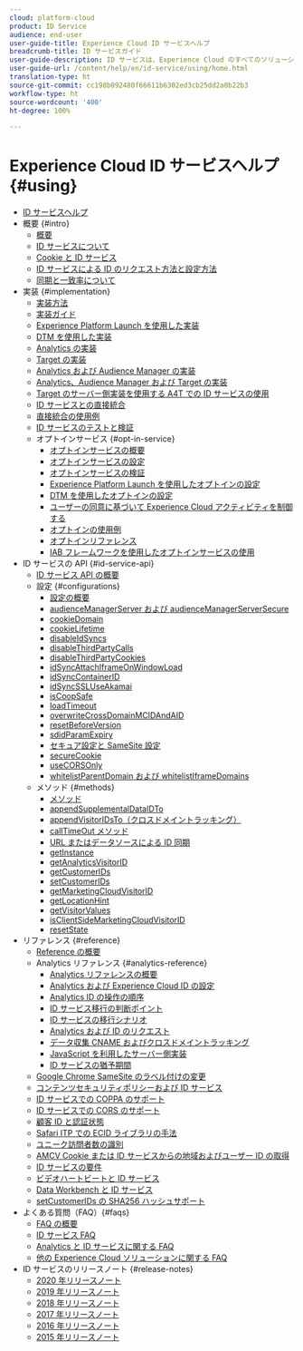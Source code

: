 ```yaml
---
cloud: platform-cloud
product: ID Service
audience: end-user
user-guide-title: Experience Cloud ID サービスヘルプ
breadcrumb-title: ID サービスガイド
user-guide-description: ID サービスは、Experience Cloud のすべてのソリューションで訪問者を識別する永続的な汎用 ID を提供します。このサービスを、Analytics、Audience Manager、Target などのサービスや、その他の Experience Cloud のソリューションまたは機能の ID 生成コードの代わりに使用できます。
user-guide-url: /content/help/en/id-service/using/home.html
translation-type: ht
source-git-commit: cc198b092480f66611b6302ed3cb25dd2a0b22b3
workflow-type: ht
source-wordcount: '400'
ht-degree: 100%

---
```



# Experience Cloud ID サービスヘルプ {#using}

+ [ID サービスヘルプ](home.md)
+ 概要 {#intro}
   + [概要](introduction/overview.md)
   + [ID サービスについて](introduction/about-id-service.md)
   + [Cookie と ID サービス](introduction/cookies.md)
   + [ ID サービスによる ID のリクエスト方法と設定方法](introduction/id-request.md)
   + [同期と一致率について](introduction/match-rates.md)
+ 実装 {#implementation}
   + [実装方法](implementation-guides/implementation-methods.md)
   + [実装ガイド](implementation-guides/implementation-guides.md)
   + [Experience Platform Launch を使用した実装](implementation-guides/ecid-implement-with-launch.md)
   + [DTM を使用した実装](implementation-guides/standard.md)
   + [Analytics の実装](implementation-guides/setup-analytics.md)
   + [Target の実装](implementation-guides/setup-target.md)
   + [Analytics および Audience Manager の実装](implementation-guides/setup-aam-analytics.md)
   + [Analytics、Audience Manager および Target の実装](implementation-guides/setup-aam-analytics-target.md)
   + [Target のサーバー側実装を使用する A4T での ID サービスの使用](implementation-guides/ecid-a4t-target.md)
   + [ID サービスとの直接統合](implementation-guides/direct-integration.md)
   + [直接統合の使用例](implementation-guides/direct-integration-examples.md)
   + [ ID サービスのテストと検証](implementation-guides/test-verify.md)
   + オプトインサービス {#opt-in-service}
      + [オプトインサービスの概要](implementation-guides/opt-in-service/optin-overview.md)
      + [オプトインサービスの設定](implementation-guides/opt-in-service/getting-started.md)
      + [オプトインサービスの検証](implementation-guides/opt-in-service/testing-optin-and-iab-plugin.md)
      + [Experience Platform Launch を使用したオプトインの設定](implementation-guides/opt-in-service/launch.md)
      + [DTM を使用したオプトインの設定](implementation-guides/opt-in-service/optin-dtm.md)
      + [ユーザーの同意に基づいて Experience Cloud アクティビティを制御する](implementation-guides/opt-in-service/use-opt-in-to-control-experience-cloud-activities-based-on-user-consent.md)
      + [オプトインの使用例](implementation-guides/opt-in-service/use-cases.md)
      + [オプトインリファレンス](implementation-guides/opt-in-service/api.md)
      + [IAB フレームワークを使用したオプトインサービスの使用](implementation-guides/opt-in-service/iab.md)
+ ID サービスの API {#id-service-api}
   + [ID サービス API の概要](library/library.md)
   + 設定 {#configurations}
      + [設定の概要](library/function-vars/function-vars.md)
      + [audienceManagerServer および audienceManagerServerSecure](library/function-vars/subdomain-config.md)
      + [cookieDomain](library/function-vars/cookiedomain.md)
      + [cookieLifetime](library/function-vars/cookielifetime.md)
      + [disableIdSyncs](library/function-vars/disableidsync.md)
      + [disableThirdPartyCalls](library/function-vars/disablethirdpartycalls.md)
      + [disableThirdPartyCookies](library/function-vars/disable-cookies.md)
      + [idSyncAttachIframeOnWindowLoad](library/function-vars/idsyncattachiframeonwindowload.md)
      + [idSyncContainerID](library/function-vars/idsyncontainerid.md)
      + [idSyncSSLUseAkamai](library/function-vars/idsyncssluseakamai.md)
      + [isCoopSafe](library/function-vars/coopsafe.md)
      + [loadTimeout](library/function-vars/loadtimeout.md)
      + [overwriteCrossDomainMCIDAndAID](library/function-vars/overwrite-visitor-id.md)
      + [resetBeforeVersion](library/function-vars/resetbeforeversion.md)
      + [sdidParamExpiry](library/function-vars/sdidparamexpiry.md)
      + [セキュア設定と SameSite 設定](library/function-vars/secure-samesite-config.md)
      + [secureCookie](library/function-vars/securecookie.md)
      + [useCORSOnly](library/function-vars/use-cors-only.md)
      + [whitelistParentDomain および whitelistIframeDomains](library/function-vars/whitelistdomain.md)
   + メソッド {#methods}
      + [メソッド](library/get-set/get-set.md)
      + [appendSupplementalDataIDTo](library/get-set/appendsupplementaldataidto.md)
      + [appendVisitorIDsTo（クロスドメイントラッキング）](library/get-set/appendvisitorid.md)
      + [callTimeOut メソッド](library/get-set/timeout-functions.md)
      + [URL またはデータソースによる ID 同期](library/get-set/idsync.md)
      + [getInstance](library/get-set/getinstance.md)
      + [getAnalyticsVisitorID](library/get-set/getanalyticsvisitorid.md)
      + [getCustomerIDs](library/get-set/getcustomerids.md)
      + [setCustomerIDs](library/get-set/setcustomerids.md)
      + [getMarketingCloudVisitorID](library/get-set/getmcvid.md)
      + [getLocationHint](library/get-set/getlocationhint.md)
      + [getVisitorValues](library/get-set/getvisitorvalues.md)
      + [isClientSideMarketingCloudVisitorID](library/get-set/client-side-id.md)
      + [resetState](library/get-set/resetstate.md)
+ リファレンス {#reference}
   + [Reference の概要](reference/reference.md)
   + Analytics リファレンス {#analytics-reference}
      + [Analytics リファレンスの概要](reference/analytics-reference/analytics-reference.md)
      + [Analytics および Experience Cloud ID の設定](reference/analytics-reference/analytics-ids.md)
      + [Analytics ID の操作の順序](reference/analytics-reference/analytics-order-of-operations.md)
      + [ID サービス移行の判断ポイント](reference/analytics-reference/migration-decisions.md)
      + [ID サービスの移行シナリオ](reference/analytics-reference/migration-scenarios.md)
      + [Analytics および ID のリクエスト](reference/analytics-reference/legacy-analytics.md)
      + [データ収集 CNAME およびクロスドメイントラッキング](reference/analytics-reference/cname.md)
      + [JavaScript を利用したサーバー側実装](reference/analytics-reference/server-side.md)
      + [ID サービスの猶予期間](reference/analytics-reference/grace-period.md)
   + [Google Chrome SameSite のラベル付けの変更](reference/chrome-samesite-labelling.md)
   + [コンテンツセキュリティポリシーおよび ID サービス](reference/csp.md)
   + [ID サービスでの COPPA のサポート](reference/coppa.md)
   + [ID サービスでの CORS のサポート](reference/cors.md)
   + [顧客 ID と認証状態](reference/authenticated-state.md)
   + [Safari ITP での ECID ライブラリの手法](reference/ecid-library-methods.md)
   + [ユニーク訪問者数の識別](reference/unique-vis-method.md)
   + [AMCV Cookie または ID サービスからの地域およびユーザー ID の取得](reference/regions.md)
   + [ID サービスの要件](reference/requirements.md)
   + [ビデオハートビートと ID サービス](reference/heartbeat.md)
   + [Data Workbench と ID サービス](reference/dwb.md)
   + [setCustomerIDs の SHA256 ハッシュサポート](reference/hashing-support.md)
+ よくある質問（FAQ）{#faqs}
   + [FAQ の概要](faq-intro/faq-intro.md)
   + [ID サービス FAQ](faq-intro/faq.md)
   + [Analytics と ID サービスに関する FAQ](faq-intro/analytics-faq.md)
   + [他の Experience Cloud ソリューションに関する FAQ](faq-intro/other-faq.md)
+ ID サービスのリリースノート {#release-notes}
   + [2020 年リリースノート](release-notes/release-notes.md)
   + [2019 年リリースノート](release-notes/notes-2019.md)
   + [2018 年リリースノート](release-notes/notes-2018.md)
   + [2017 年リリースノート](release-notes/notes-2017.md)
   + [2016 年リリースノート](release-notes/notes-2016.md)
   + [2015 年リリースノート](release-notes/notes-2015.md)
